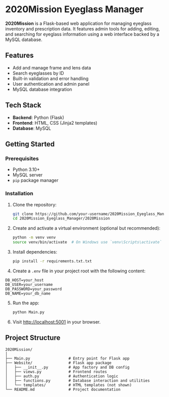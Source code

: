 # 2020Mission Eyeglass Manager

**2020Mission** is a Flask-based web application for managing eyeglass inventory and prescription data. It features admin tools for adding, editing, and searching for eyeglass information using a web interface backed by a MySQL database.

## Features

- Add and manage frame and lens data
- Search eyeglasses by ID
- Built-in validation and error handling
- User authentication and admin panel
- MySQL database integration

## Tech Stack

- **Backend**: Python (Flask)
- **Frontend**: HTML, CSS (Jinja2 templates)
- **Database**: MySQL

## Getting Started

### Prerequisites

- Python 3.10+
- MySQL server
- `pip` package manager

### Installation

1. Clone the repository:
   ```bash
   git clone https://github.com/your-username/2020Mission_Eyeglass_Manager.git
   cd 2020Mission_Eyeglass_Manager/2020Mission
   ```

2. Create and activate a virtual environment (optional but recommended):
   ```bash
   python -m venv venv
   source venv/bin/activate  # On Windows use `venv\Scripts\activate`
   ```

3. Install dependencies:
   ```bash
   pip install -r requirements.txt.txt
   ```

4. Create a `.env` file in your project root with the following content:

```env
DB_HOST=your_host
DB_USER=your_username
DB_PASSWORD=your_password
DB_NAME=your_db_name
```

5. Run the app:
   ```bash
   python Main.py
   ```

6. Visit [http://localhost:5001](http://localhost:5001) in your browser.

## Project Structure

```
2020Mission/
│
├── Main.py                 # Entry point for Flask app
├── Website/                # Flask app package
│   ├── __init__.py         # App factory and DB config
│   ├── views.py            # Frontend routes
│   ├── auth.py             # Authentication logic
│   ├── functions.py        # Database interaction and utilities
│   └── templates/          # HTML templates (not shown)
└── README.md               # Project documentation
```
